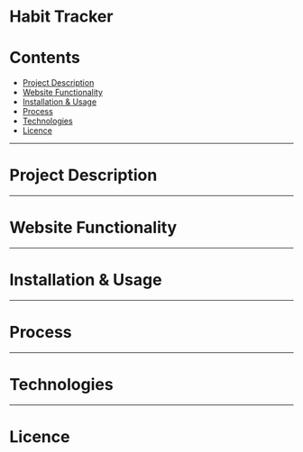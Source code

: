 # Habit Tracker

Contents 
==========================
* [Project Description](#project-description)
* [Website Functionality](#website-functionality)
* [Installation & Usage](#installation--usage)
* [Process](#process)
* [Technologies](#technologies)
* [Licence](#licence)


--------

# Project Description


--------

# Website Functionality

--------

# Installation & Usage

--------

# Process

--------

# Technologies

--------

# Licence
